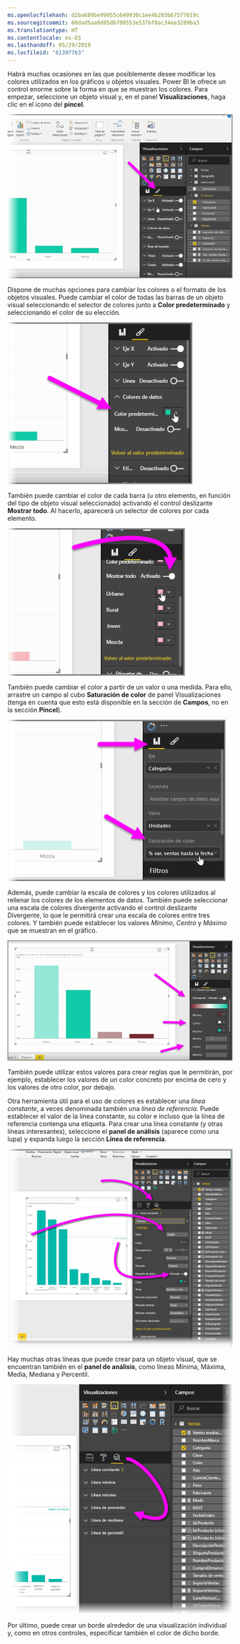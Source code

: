 ```yaml
---
ms.openlocfilehash: d2ba689be99955c649930c1ee4b203b67577619c
ms.sourcegitcommit: 60dad5aa0d85db790553e537bf8ac34ee3289ba3
ms.translationtype: HT
ms.contentlocale: es-ES
ms.lasthandoff: 05/29/2019
ms.locfileid: "61397763"
---
```

Habrá muchas ocasiones en las que posiblemente desee modificar los colores utilizados en los gráficos u objetos visuales. Power BI le ofrece un control enorme sobre la forma en que se muestran los colores. Para empezar, seleccione un objeto visual y, en el panel **Visualizaciones**, haga clic en el icono del **pincel**.

![](media/3-9a-modifying-colors/3-9a_1.png)

Dispone de muchas opciones para cambiar los colores o el formato de los objetos visuales. Puede cambiar el color de todas las barras de un objeto visual seleccionando el selector de colores junto a **Color predeterminado** y seleccionando el color de su elección.

![](media/3-9a-modifying-colors/3-9a_2.png)

También puede cambiar el color de cada barra (u otro elemento, en función del tipo de objeto visual seleccionado) activando el control deslizante **Mostrar todo**. Al hacerlo, aparecerá un selector de colores por cada elemento.

![](media/3-9a-modifying-colors/3-9a_3.png)

También puede cambiar el color a partir de un valor o una medida. Para ello, arrastre un campo al cubo **Saturación de color** de panel Visualizaciones (tenga en cuenta que esto está disponible en la sección de **Campos**, no en la sección **Pincel**).

![](media/3-9a-modifying-colors/3-9a_4.png)

Además, puede cambiar la escala de colores y los colores utilizados al rellenar los colores de los elementos de datos. También puede seleccionar una escala de colores divergente activando el control deslizante Divergente, lo que le permitirá crear una escala de colores entre tres colores. Y también puede establecer los valores *Mínimo*, *Centro* y *Máximo* que se muestran en el gráfico.

![](media/3-9a-modifying-colors/3-9a_5.png)

También puede utilizar estos valores para crear reglas que le permitirán, por ejemplo, establecer los valores de un color concreto por encima de cero y los valores de otro color, por debajo.

Otra herramienta útil para el uso de colores es establecer una *línea constante*, a veces denominada también una *línea de referencia*. Puede establecer el valor de la línea constante, su color e incluso que la línea de referencia contenga una etiqueta. Para crear una línea constante (y otras líneas interesantes), seleccione el **panel de análisis** (aparece como una lupa) y expanda luego la sección **Línea de referencia**.

![](media/3-9a-modifying-colors/3-9a_6.png)

Hay muchas otras líneas que puede crear para un objeto visual, que se encuentran también en el **panel de análisis**, como líneas Mínima, Máxima, Media, Mediana y Percentil.

![](media/3-9a-modifying-colors/3-9a_7.png)

Por último, puede crear un borde alrededor de una visualización individual y, como en otros controles, especificar también el color de dicho borde.

